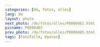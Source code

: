 ```yaml
---
categories: [de, fotos, alles]
lang: de
layout: photo
next_photo: /de/fotos/alles/P0000462.html
picname: P0000483
prev_photo: /de/fotos/alles/P0000485.html
tags: [Fotofalle, Hyenas]
---
```

